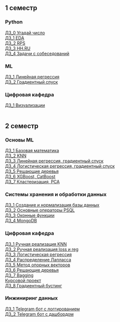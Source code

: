 ## 1 семестр
### Python
[ДЗ_0 Угадай число](https://github.com/Vendor62/MIPT_practice/tree/main/homework/py_hw_0)<br>
[ДЗ_1 EDA](https://github.com/Vendor62/MIPT_practice/tree/main/homework/py_hw_1)<br>
[ДЗ_2 RPS](https://github.com/Vendor62/MIPT_practice/tree/main/homework/py_hw_2)<br>
[ДЗ_3 HH.RU](https://github.com/Vendor62/MIPT_practice/tree/main/homework/py_hw_3)<br>
[ДЗ_4 Задачи с собеседований](https://github.com/Vendor62/MIPT_practice/blob/main/homework/py_hw_4/py_hw_4.ipynb)<br>
### ML
[ДЗ_1 Линейная регрессия](https://github.com/Vendor62/MIPT_practice/tree/main/homework/ml_hw_1)<br>
[ДЗ_2 Градиентный спуск](https://github.com/Vendor62/MIPT_practice/tree/main/homework/ml_hw_2)<br>
### Цифровая кафедра
[ДЗ_1 Визуализации](https://github.com/Vendor62/MIPT_practice/tree/main/homework/dd_hw_1cd)<br><br>
## 2 семестр
### Основы ML
[ДЗ_1 Базовая математика](https://github.com/Vendor62/MIPT_practice/tree/main/homework/fml_hw_1/fml_1.ipynb)<br>
[ДЗ_2 KNN](https://github.com/Vendor62/MIPT_practice/tree/main/homework/fml_hw_2/fml_2.ipynb)<br>
[ДЗ_3 Линейная регрессия, градиентный спуск](https://github.com/Vendor62/MIPT_practice/tree/main/homework/fml_hw_3/fml_hw3.ipynb)<br>
[ДЗ_4 Логистическая регрессия, градиентный спуск](https://github.com/Vendor62/MIPT_practice/tree/main/homework/fml_hw_4/fml_4.ipynb)<br>
[ДЗ_5 Решающие деревья](https://github.com/Vendor62/MIPT_practice/tree/main/homework/fml_hw_5/fml_5.ipynb)<br>
[ДЗ_6 XGBoost, CatBoost](https://github.com/Vendor62/MIPT_practice/tree/main/homework/fml_hw_6/fml_6.ipynb)<br>
[ДЗ_7 Кластеризация, PCA](https://github.com/Vendor62/MIPT_practice/tree/main/homework/fml_hw_7/fml_7.ipynb)<br>
### Системы хранения и обработки данных
[ДЗ_1 Cоздание и нормализация базы данных](https://github.com/Vendor62/MIPT_practice/blob/main/homework/dsps_hw_1/dsps_1.ipynb)<br>
[ДЗ_2 Основные операторы PSQL](https://github.com/Vendor62/MIPT_practice/blob/main/homework/dsps_hw_2/dsps_2.ipynb)<br>
[ДЗ_3 Оконные функции](https://github.com/Vendor62/MIPT_practice/blob/main/homework/dsps_hw_3/dsps_3.ipynb)<br>
[ДЗ_4 MongoDB](https://github.com/Vendor62/MIPT_practice/blob/main/homework/dsps_hw_4/dsps_4.ipynb)<br>
### Цифровая кафедра
[ДЗ_1 Ручная реализация KNN](https://github.com/Vendor62/MIPT_practice/blob/main/homework/dd_hw_2_1/knn_assignment_0_01.ipynb)<br>
[ДЗ_2 Ручная реализация loss и reg](https://github.com/Vendor62/MIPT_practice/blob/main/homework/dd_hw_2_2/derivatives_assignment_03.ipynb)<br>
[ДЗ_3 Логистическая регрессия](https://github.com/Vendor62/MIPT_practice/blob/main/homework/dd_hw_2_3/dd_3.ipynb)<br>
[ДЗ_4 Распределение Лапласса](https://github.com/Vendor62/MIPT_practice/blob/main/homework/dd_hw_2_4/laplace_distribution_assignment_0_02.ipynb)<br>
[ДЗ_5 Метод опорных векторов](https://github.com/Vendor62/MIPT_practice/blob/main/homework/dd_hw_2_5/dd_5.ipynb)<br>
[ДЗ_6 Решающие деревья](https://github.com/Vendor62/MIPT_practice/blob/main/homework/dd_hw_2_6/dd_6.ipynb)<br>
[ДЗ_7 Bagging](https://github.com/Vendor62/MIPT_practice/blob/main/homework/dd_hw_2_7/assignment_bagging_and_oob.ipynb)<br>
[Курсовой проект](https://github.com/Vendor62/MIPT_practice/blob/main/homework/dd_project/pr2.ipynb)<br>
[ДЗ_8 Градиентный бустинг](https://github.com/Vendor62/MIPT_practice/blob/main/homework/dd_hw_2_7/dd_8.ipynb)<br>
### Инжиниринг данных
[ДЗ_1 Telegram бот с логгированием](https://github.com/Vendor62/MIPT_practice/blob/main/homework/de_2)<br>
[ДЗ_2 Telegram бот с дашбордом](https://github.com/Vendor62/MIPT_practice/blob/main/homework/de_3)<br>